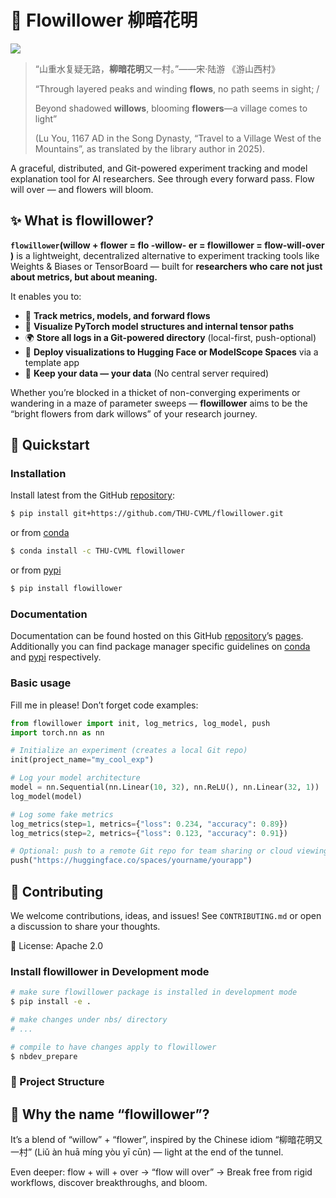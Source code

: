 # 🌸 Flowillower 柳暗花明


<!-- WARNING: THIS FILE WAS AUTOGENERATED! DO NOT EDIT! -->

![](logo.png)

> “山重水复疑无路，**柳暗花明**又一村。”——宋·陆游 《游山西村》
>
> “Through layered peaks and winding **flows**, no path seems in sight;
> /
>
> Beyond shadowed **willows**, blooming **flowers**—a village comes to
> light”
>
> (Lu You, 1167 AD in the Song Dynasty, “Travel to a Village West of the
> Mountains”, as translated by the library author in 2025).

A graceful, distributed, and Git-powered experiment tracking and model
explanation tool for AI researchers. See through every forward pass.
Flow will over — and flowers will bloom.

## ✨ What is flowillower?

**`flowillower`(willow + flower = flo -willow- er = flowillower =
flow-will-over )** is a lightweight, decentralized alternative to
experiment tracking tools like Weights & Biases or TensorBoard — built
for **researchers who care not just about metrics, but about meaning.**

It enables you to:

- 🌱 **Track metrics, models, and forward flows**
- 🧠 **Visualize PyTorch model structures and internal tensor paths**
- 🌍 **Store all logs in a Git-powered directory** (local-first,
  push-optional)
- 🚀 **Deploy visualizations to Hugging Face or ModelScope Spaces** via
  a template app
- 🔐 **Keep your data — your data** (No central server required)

Whether you’re blocked in a thicket of non-converging experiments or
wandering in a maze of parameter sweeps — **flowillower** aims to be the
“bright flowers from dark willows” of your research journey.

## 🚀 Quickstart

### Installation

Install latest from the GitHub
[repository](https://github.com/THU-CVML/flowillower):

``` sh
$ pip install git+https://github.com/THU-CVML/flowillower.git
```

or from [conda](https://anaconda.org/THU-CVML/flowillower)

``` sh
$ conda install -c THU-CVML flowillower
```

or from [pypi](https://pypi.org/project/flowillower/)

``` sh
$ pip install flowillower
```

### Documentation

Documentation can be found hosted on this GitHub
[repository](https://github.com/THU-CVML/flowillower)’s
[pages](https://THU-CVML.github.io/flowillower/). Additionally you can
find package manager specific guidelines on
[conda](https://anaconda.org/THU-CVML/flowillower) and
[pypi](https://pypi.org/project/flowillower/) respectively.

### Basic usage

Fill me in please! Don’t forget code examples:

``` python
from flowillower import init, log_metrics, log_model, push
import torch.nn as nn

# Initialize an experiment (creates a local Git repo)
init(project_name="my_cool_exp")

# Log your model architecture
model = nn.Sequential(nn.Linear(10, 32), nn.ReLU(), nn.Linear(32, 1))
log_model(model)

# Log some fake metrics
log_metrics(step=1, metrics={"loss": 0.234, "accuracy": 0.89})
log_metrics(step=2, metrics={"loss": 0.123, "accuracy": 0.91})

# Optional: push to a remote Git repo for team sharing or cloud viewing
push("https://huggingface.co/spaces/yourname/yourapp")
```

## 🙌 Contributing

We welcome contributions, ideas, and issues! See `CONTRIBUTING.md` or
open a discussion to share your thoughts.

📜 License: Apache 2.0

### Install flowillower in Development mode

``` sh
# make sure flowillower package is installed in development mode
$ pip install -e .

# make changes under nbs/ directory
# ...

# compile to have changes apply to flowillower
$ nbdev_prepare
```

### 📂 Project Structure

## 🧠 Why the name “flowillower”?

It’s a blend of “willow” + “flower”, inspired by the Chinese idiom
“柳暗花明又一村” (Liǔ àn huā míng yòu yī cūn) — light at the end of the
tunnel.

Even deeper: flow + will + over → “flow will over” → Break free from
rigid workflows, discover breakthroughs, and bloom.

